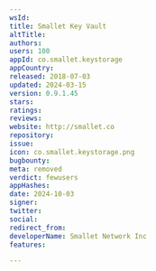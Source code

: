 ```yaml
---
wsId: 
title: Smallet Key Vault
altTitle: 
authors: 
users: 100
appId: co.smallet.keystorage
appCountry: 
released: 2018-07-03
updated: 2024-03-15
version: 0.9.1.45
stars: 
ratings: 
reviews: 
website: http://smallet.co
repository: 
issue: 
icon: co.smallet.keystorage.png
bugbounty: 
meta: removed
verdict: fewusers
appHashes: 
date: 2024-10-03
signer: 
twitter: 
social: 
redirect_from: 
developerName: Smallet Network Inc
features: 

---
```



